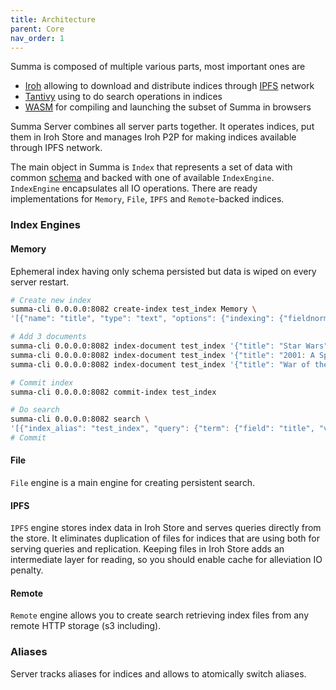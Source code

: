 ```yaml
---
title: Architecture
parent: Core
nav_order: 1
---
```


Summa is composed of multiple various parts, most important ones are 
- [Iroh](https://github.com/n0-computer/iroh) allowing to download and distribute indices through [IPFS](https://ipfs.tech) network
- [Tantivy](https://github.com/quickwit-oss/tantivy) using to do search operations in indices
- [WASM](/summa/core/wasm) for compiling and launching the subset of Summa in browsers 

Summa Server combines all server parts together. It operates indices, put them in Iroh Store and manages Iroh
P2P for making indices available through IPFS network.

The main object in Summa is `Index` that represents a set of data with common [schema](/summa/core/schema) and backed with one of available `IndexEngine`.
`IndexEngine` encapsulates all IO operations. There are ready implementations for `Memory`, `File`, `IPFS` and `Remote`-backed indices.

### Index Engines

#### Memory

Ephemeral index having only schema persisted but data is wiped on every server restart.

```bash 
# Create new index
summa-cli 0.0.0.0:8082 create-index test_index Memory \
'[{"name": "title", "type": "text", "options": {"indexing": {"fieldnorms": True, "record": "position", "tokenizer": "default"}, "stored": True}}]'

# Add 3 documents
summa-cli 0.0.0.0:8082 index-document test_index '{"title": "Star Wars"}'
summa-cli 0.0.0.0:8082 index-document test_index '{"title": "2001: A Space Odyssey"}'
summa-cli 0.0.0.0:8082 index-document test_index '{"title": "War of the Worlds"}'

# Commit index
summa-cli 0.0.0.0:8082 commit-index test_index

# Do search
summa-cli 0.0.0.0:8082 search \
'[{"index_alias": "test_index", "query": {"term": {"field": "title", "value": "war"}}, "collectors": [{"top_docs": {"limit": 10}}, {"count": {}}]}]'
# Commit
```

#### File

`File` engine is a main engine for creating persistent search.

#### IPFS

`IPFS` engine stores index data in Iroh Store and serves queries directly from the store. It eliminates duplication
of files for indices that are using both for serving queries and replication.
Keeping files in Iroh Store adds an intermediate layer for reading, so you should enable cache for alleviation IO penalty.

#### Remote

`Remote` engine allows you to create search retrieving index files from any remote HTTP storage (s3 including).

### Aliases
Server tracks aliases for indices and allows to atomically switch aliases.

